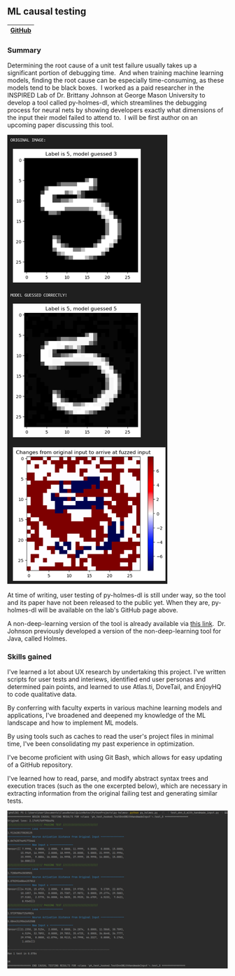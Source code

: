 <h2>ML causal testing</h2>

| [GitHub](https://github.com/INSPIRED-GMU/)      |
| :---:        |

### Summary

Determining the root cause of a unit test failure usually takes up a significant portion of debugging time.  And when training machine learning models, finding the root cause can be especially time-consuming, as these models tend to be black boxes.  I worked as a paid researcher in the INSPIRED Lab of Dr. Brittany Johnson at George Mason University to develop a tool called py-holmes-dl, which streamlines the debugging process for neural nets by showing developers exactly what dimensions of the input their model failed to attend to.  I will be first author on an upcoming paper discussing this tool.

![5 mutations](/images/projects/ml_causal_testing/5_mutations.png)

At time of writing, user testing of py-holmes-dl is still under way, so the tool and its paper have not been released to the public yet.  When they are, py-holmes-dl will be available on the lab's GitHub page above.

A non-deep-learning version of the tool is already available via [this link](https://github.com/INSPIRED-GMU/py-holmes-public).  Dr. Johnson previously developed a version of the non-deep-learning tool for Java, called Holmes.

### Skills gained
I've learned a lot about UX research by undertaking this project.  I've written scripts for user tests and interiews, identified end user personas and determined pain points, and learned to use Atlas.ti, DoveTail, and EnjoyHQ to code qualitative data.

By conferring with faculty experts in various machine learning models and applications, I've broadened and deepened my knowledge of the ML landscape and how to implement ML models.

By using tools such as caches to read the user's project files in minimal time, I've been consolidating my past experience in optimization.

I've become proficient with using Git Bash, which allows for easy updating of a GitHub repository.

I've learned how to read, parse, and modify abstract syntax trees and execution traces (such as the one excerpted below), which are necessary in extracting information from the original failing test and generating similar tests.

![py-holmes-dl readout](/images/projects/ml_causal_testing/py_holmes_dl_readout.png)
